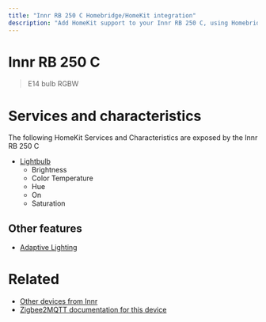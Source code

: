 ```yaml
---
title: "Innr RB 250 C Homebridge/HomeKit integration"
description: "Add HomeKit support to your Innr RB 250 C, using Homebridge, Zigbee2MQTT and homebridge-z2m."
---
```

<!---
This file has been GENERATED using src/docgen/docgen.ts
DO NOT EDIT THIS FILE MANUALLY!
-->
# Innr RB 250 C
> E14 bulb RGBW


# Services and characteristics
The following HomeKit Services and Characteristics are exposed by
the Innr RB 250 C

* [Lightbulb](../../light.md)
  * Brightness
  * Color Temperature
  * Hue
  * On
  * Saturation


## Other features
* [Adaptive Lighting](../../light.md)


# Related
* [Other devices from Innr](../index.md#innr)
* [Zigbee2MQTT documentation for this device](https://www.zigbee2mqtt.io/devices/RB_250_C.html)